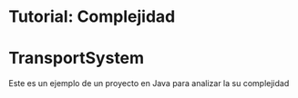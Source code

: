 # Tutorial: Complejidad 

# TransportSystem

Este es un ejemplo de un proyecto en Java para analizar la su complejidad 